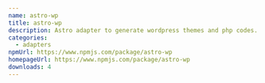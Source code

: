 ```yaml
---
name: astro-wp
title: astro-wp
description: Astro adapter to generate wordpress themes and php codes.
categories:
  - adapters
npmUrl: https://www.npmjs.com/package/astro-wp
homepageUrl: https://www.npmjs.com/package/astro-wp
downloads: 4
---
```

